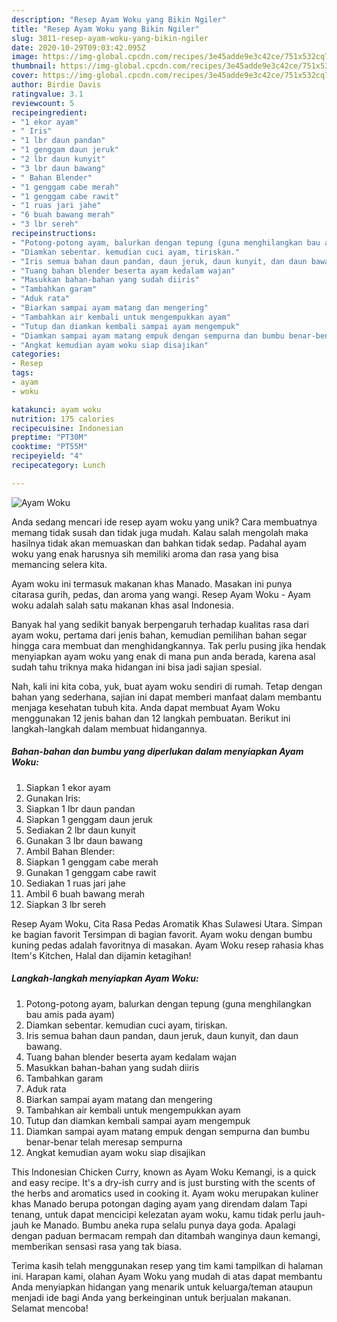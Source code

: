 ```yaml
---
description: "Resep Ayam Woku yang Bikin Ngiler"
title: "Resep Ayam Woku yang Bikin Ngiler"
slug: 3811-resep-ayam-woku-yang-bikin-ngiler
date: 2020-10-29T09:03:42.095Z
image: https://img-global.cpcdn.com/recipes/3e45adde9e3c42ce/751x532cq70/ayam-woku-foto-resep-utama.jpg
thumbnail: https://img-global.cpcdn.com/recipes/3e45adde9e3c42ce/751x532cq70/ayam-woku-foto-resep-utama.jpg
cover: https://img-global.cpcdn.com/recipes/3e45adde9e3c42ce/751x532cq70/ayam-woku-foto-resep-utama.jpg
author: Birdie Davis
ratingvalue: 3.1
reviewcount: 5
recipeingredient:
- "1 ekor ayam"
- " Iris"
- "1 lbr daun pandan"
- "1 genggam daun jeruk"
- "2 lbr daun kunyit"
- "3 lbr daun bawang"
- " Bahan Blender"
- "1 genggam cabe merah"
- "1 genggam cabe rawit"
- "1 ruas jari jahe"
- "6 buah bawang merah"
- "3 lbr sereh"
recipeinstructions:
- "Potong-potong ayam, balurkan dengan tepung (guna menghilangkan bau amis pada ayam)"
- "Diamkan sebentar. kemudian cuci ayam, tiriskan."
- "Iris semua bahan daun pandan, daun jeruk, daun kunyit, dan daun bawang."
- "Tuang bahan blender beserta ayam kedalam wajan"
- "Masukkan bahan-bahan yang sudah diiris"
- "Tambahkan garam"
- "Aduk rata"
- "Biarkan sampai ayam matang dan mengering"
- "Tambahkan air kembali untuk mengempukkan ayam"
- "Tutup dan diamkan kembali sampai ayam mengempuk"
- "Diamkan sampai ayam matang empuk dengan sempurna dan bumbu benar-benar telah meresap sempurna"
- "Angkat kemudian ayam woku siap disajikan"
categories:
- Resep
tags:
- ayam
- woku

katakunci: ayam woku 
nutrition: 175 calories
recipecuisine: Indonesian
preptime: "PT30M"
cooktime: "PT55M"
recipeyield: "4"
recipecategory: Lunch

---
```



![Ayam Woku](https://img-global.cpcdn.com/recipes/3e45adde9e3c42ce/751x532cq70/ayam-woku-foto-resep-utama.jpg)

Anda sedang mencari ide resep ayam woku yang unik? Cara membuatnya memang tidak susah dan tidak juga mudah. Kalau salah mengolah maka hasilnya tidak akan memuaskan dan bahkan tidak sedap. Padahal ayam woku yang enak harusnya sih memiliki aroma dan rasa yang bisa memancing selera kita.

Ayam woku ini termasuk makanan khas Manado. Masakan ini punya citarasa gurih, pedas, dan aroma yang wangi. Resep Ayam Woku - Ayam woku adalah salah satu makanan khas asal Indonesia.

Banyak hal yang sedikit banyak berpengaruh terhadap kualitas rasa dari ayam woku, pertama dari jenis bahan, kemudian pemilihan bahan segar hingga cara membuat dan menghidangkannya. Tak perlu pusing jika hendak menyiapkan ayam woku yang enak di mana pun anda berada, karena asal sudah tahu triknya maka hidangan ini bisa jadi sajian spesial.


Nah, kali ini kita coba, yuk, buat ayam woku sendiri di rumah. Tetap dengan bahan yang sederhana, sajian ini dapat memberi manfaat dalam membantu menjaga kesehatan tubuh kita. Anda dapat membuat Ayam Woku menggunakan 12 jenis bahan dan 12 langkah pembuatan. Berikut ini langkah-langkah dalam membuat hidangannya.

<!--inarticleads1-->

##### Bahan-bahan dan bumbu yang diperlukan dalam menyiapkan Ayam Woku:

1. Siapkan 1 ekor ayam
1. Gunakan  Iris:
1. Siapkan 1 lbr daun pandan
1. Siapkan 1 genggam daun jeruk
1. Sediakan 2 lbr daun kunyit
1. Gunakan 3 lbr daun bawang
1. Ambil  Bahan Blender:
1. Siapkan 1 genggam cabe merah
1. Gunakan 1 genggam cabe rawit
1. Sediakan 1 ruas jari jahe
1. Ambil 6 buah bawang merah
1. Siapkan 3 lbr sereh


Resep Ayam Woku, Cita Rasa Pedas Aromatik Khas Sulawesi Utara. Simpan ke bagian favorit Tersimpan di bagian favorit. Ayam woku dengan bumbu kuning pedas adalah favoritnya di masakan. Ayam Woku resep rahasia khas Item&#39;s Kitchen, Halal dan dijamin ketagihan! 

<!--inarticleads2-->

##### Langkah-langkah menyiapkan Ayam Woku:

1. Potong-potong ayam, balurkan dengan tepung (guna menghilangkan bau amis pada ayam)
1. Diamkan sebentar. kemudian cuci ayam, tiriskan.
1. Iris semua bahan daun pandan, daun jeruk, daun kunyit, dan daun bawang.
1. Tuang bahan blender beserta ayam kedalam wajan
1. Masukkan bahan-bahan yang sudah diiris
1. Tambahkan garam
1. Aduk rata
1. Biarkan sampai ayam matang dan mengering
1. Tambahkan air kembali untuk mengempukkan ayam
1. Tutup dan diamkan kembali sampai ayam mengempuk
1. Diamkan sampai ayam matang empuk dengan sempurna dan bumbu benar-benar telah meresap sempurna
1. Angkat kemudian ayam woku siap disajikan


This Indonesian Chicken Curry, known as Ayam Woku Kemangi, is a quick and easy recipe. It&#39;s a dry-ish curry and is just bursting with the scents of the herbs and aromatics used in cooking it. Ayam woku merupakan kuliner khas Manado berupa potongan daging ayam yang direndam dalam Tapi tenang, untuk dapat mencicipi kelezatan ayam woku, kamu tidak perlu jauh-jauh ke Manado. Bumbu aneka rupa selalu punya daya goda. Apalagi dengan paduan bermacam rempah dan ditambah wanginya daun kemangi, memberikan sensasi rasa yang tak biasa. 

Terima kasih telah menggunakan resep yang tim kami tampilkan di halaman ini. Harapan kami, olahan Ayam Woku yang mudah di atas dapat membantu Anda menyiapkan hidangan yang menarik untuk keluarga/teman ataupun menjadi ide bagi Anda yang berkeinginan untuk berjualan makanan. Selamat mencoba!
